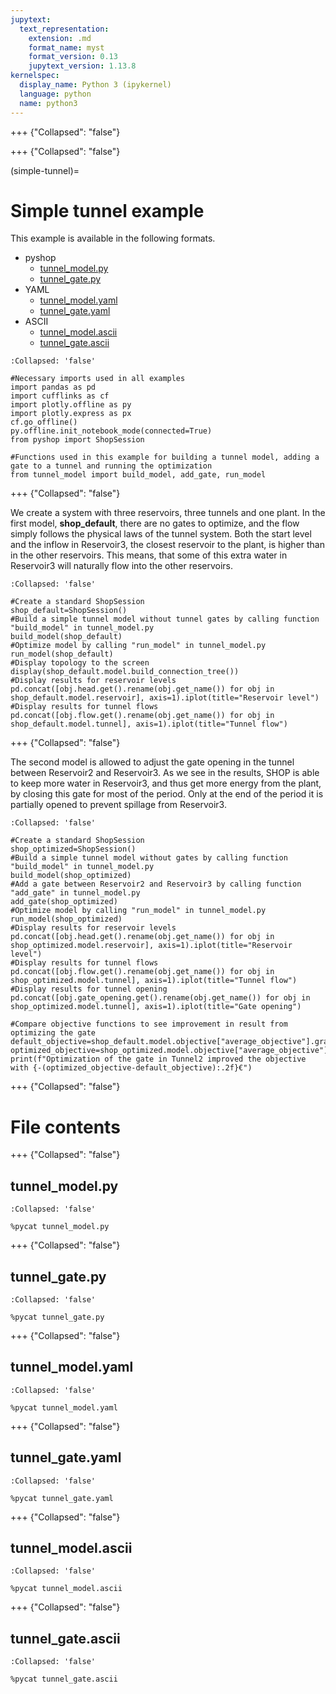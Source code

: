 ```yaml
---
jupytext:
  text_representation:
    extension: .md
    format_name: myst
    format_version: 0.13
    jupytext_version: 1.13.8
kernelspec:
  display_name: Python 3 (ipykernel)
  language: python
  name: python3
---
```


+++ {"Collapsed": "false"}

<style>
th {
  font-size: 14px
}
td {
  font-size: 14px
}
</style>

+++ {"Collapsed": "false"}

(simple-tunnel)=
# Simple tunnel example

This example is available in the following formats.

- pyshop
    - [tunnel_model.py](#tunnel_model.py)
    - [tunnel_gate.py](#tunnel_gate.py)
- YAML
    - [tunnel_model.yaml](#tunnel_model.yaml)
    - [tunnel_gate.yaml](#tunnel_gate.yaml)
- ASCII
    - [tunnel_model.ascii](#tunnel_model.ascii)
    - [tunnel_gate.ascii](#tunnel_gate.ascii)

```{code-cell} ipython3
:Collapsed: 'false'

#Necessary imports used in all examples
import pandas as pd
import cufflinks as cf
import plotly.offline as py
import plotly.express as px
cf.go_offline()
py.offline.init_notebook_mode(connected=True)
from pyshop import ShopSession

#Functions used in this example for building a tunnel model, adding a gate to a tunnel and running the optimization
from tunnel_model import build_model, add_gate, run_model
```

+++ {"Collapsed": "false"}

We create a system with three reservoirs, three tunnels and one plant. In the first model, **shop_default**, there are no gates to optimize, and the flow simply follows the physical laws of the tunnel system. Both the start level and the inflow in Reservoir3, the closest reservoir to the plant, is higher than in the other reservoirs. This means, that some of this extra water in Reservoir3 will naturally flow into the other reservoirs.

```{code-cell} ipython3
:Collapsed: 'false'

#Create a standard ShopSession
shop_default=ShopSession()
#Build a simple tunnel model without tunnel gates by calling function "build_model" in tunnel_model.py
build_model(shop_default)
#Optimize model by calling "run_model" in tunnel_model.py
run_model(shop_default)
#Display topology to the screen
display(shop_default.model.build_connection_tree())
#Display results for reservoir levels
pd.concat([obj.head.get().rename(obj.get_name()) for obj in shop_default.model.reservoir], axis=1).iplot(title="Reservoir level")
#Display results for tunnel flows
pd.concat([obj.flow.get().rename(obj.get_name()) for obj in shop_default.model.tunnel], axis=1).iplot(title="Tunnel flow")
```

+++ {"Collapsed": "false"}

The second model is allowed to adjust the gate opening in the tunnel between Reservoir2 and Reservoir3. As we see in the results, SHOP is able to keep more water in Reservoir3, and thus get more energy from the plant, by closing this gate for most of the period. Only at the end of the period it is partially opened to prevent spillage from Reservoir3.

```{code-cell} ipython3
:Collapsed: 'false'

#Create a standard ShopSession
shop_optimized=ShopSession()
#Build a simple tunnel model without gates by calling function "build_model" in tunnel_model.py
build_model(shop_optimized)
#Add a gate between Reservoir2 and Reservoir3 by calling function "add_gate" in tunnel_model.py
add_gate(shop_optimized)
#Optimize model by calling "run_model" in tunnel_model.py
run_model(shop_optimized)
#Display results for reservoir levels
pd.concat([obj.head.get().rename(obj.get_name()) for obj in shop_optimized.model.reservoir], axis=1).iplot(title="Reservoir level")
#Display results for tunnel flows
pd.concat([obj.flow.get().rename(obj.get_name()) for obj in shop_optimized.model.tunnel], axis=1).iplot(title="Tunnel flow")
#Display results for tunnel opening
pd.concat([obj.gate_opening.get().rename(obj.get_name()) for obj in shop_optimized.model.tunnel], axis=1).iplot(title="Gate opening")

#Compare objective functions to see improvement in result from optimizing the gate
default_objective=shop_default.model.objective["average_objective"].grand_total.get()
optimized_objective=shop_optimized.model.objective["average_objective"].grand_total.get()
print(f"Optimization of the gate in Tunnel2 improved the objective with {-(optimized_objective-default_objective):.2f}€")
```

+++ {"Collapsed": "false"}

# File contents

+++ {"Collapsed": "false"}

## tunnel_model.py <a name="tunnel_model.py"></a>

```{code-cell} ipython3
:Collapsed: 'false'

%pycat tunnel_model.py
```

+++ {"Collapsed": "false"}

## tunnel_gate.py

```{code-cell} ipython3
:Collapsed: 'false'

%pycat tunnel_gate.py
```

+++ {"Collapsed": "false"}

## tunnel_model.yaml <a name="tunnel_model.yaml"></a>

```{code-cell} ipython3
:Collapsed: 'false'

%pycat tunnel_model.yaml
```

+++ {"Collapsed": "false"}

## tunnel_gate.yaml <a name="tunnel_gate.yaml"></a>

```{code-cell} ipython3
:Collapsed: 'false'

%pycat tunnel_gate.yaml
```

+++ {"Collapsed": "false"}

## tunnel_model.ascii <a name="tunnel_model.ascii"></a>

```{code-cell} ipython3
:Collapsed: 'false'

%pycat tunnel_model.ascii
```

+++ {"Collapsed": "false"}

## tunnel_gate.ascii <a name="tunnel_gate.ascii"></a>

```{code-cell} ipython3
:Collapsed: 'false'

%pycat tunnel_gate.ascii
```

